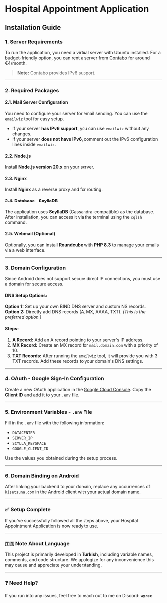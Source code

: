 # Hospital Appointment Application

## Installation Guide

### 1. Server Requirements

To run the application, you need a virtual server with Ubuntu installed. For a budget-friendly option, you can rent a server from [Contabo](https://contabo.com/) for around €4/month.

> **Note:** Contabo provides IPv6 support.

---

### 2. Required Packages

#### 2.1. Mail Server Configuration

You need to configure your server for email sending. You can use the `emailwiz` tool for easy setup.

- If your server **has IPv6 support**, you can use `emailwiz` without any changes.
- If your server **does not have IPv6**, comment out the IPv6 configuration lines inside `emailwiz`.

#### 2.2. Node.js

Install **Node.js version 20.x** on your server.

#### 2.3. Nginx

Install **Nginx** as a reverse proxy and for routing.

#### 2.4. Database - ScyllaDB

The application uses **ScyllaDB** (Cassandra-compatible) as the database. After installation, you can access it via the terminal using the `cqlsh` command.

#### 2.5. Webmail (Optional)

Optionally, you can install **Roundcube** with **PHP 8.3** to manage your emails via a web interface.

---

### 3. Domain Configuration

Since Android does not support secure direct IP connections, you must use a domain for secure access.

#### DNS Setup Options:

**Option 1:** Set up your own BIND DNS server and custom NS records.  
**Option 2:** Directly add DNS records (A, MX, AAAA, TXT). *(This is the preferred option.)*

#### Steps:

1. **A Record:** Add an A record pointing to your server's IP address.
2. **MX Record:** Create an MX record for `mail.domain.com` with a priority of 10.
3. **TXT Records:** After running the `emailwiz` tool, it will provide you with 3 TXT records. Add these records to your domain's DNS settings.

---

### 4. OAuth - Google Sign-In Configuration

Create a new OAuth application in the [Google Cloud Console](https://console.cloud.google.com/). Copy the **Client ID** and add it to your `.env` file.

---

### 5. Environment Variables - `.env` File

Fill in the `.env` file with the following information:

- `DATACENTER`
- `SERVER_IP`
- `SCYLLA_KEYSPACE`
- `GOOGLE_CLIENT_ID`

Use the values you obtained during the setup process.

---

### 6. Domain Binding on Android

After linking your backend to your domain, replace any occurrences of `kisetsuna.com` in the Android client with your actual domain name.

---

### ✅ Setup Complete

If you've successfully followed all the steps above, your Hospital Appointment Application is now ready to use.

---

### 🇹🇷 Note About Language

This project is primarily developed in **Turkish**, including variable names, comments, and code structure. We apologize for any inconvenience this may cause and appreciate your understanding.

---

### ❓ Need Help?

If you run into any issues, feel free to reach out to me on Discord: **`wyrex`**